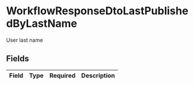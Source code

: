 # WorkflowResponseDtoLastPublishedByLastName

User last name


## Fields

| Field       | Type        | Required    | Description |
| ----------- | ----------- | ----------- | ----------- |